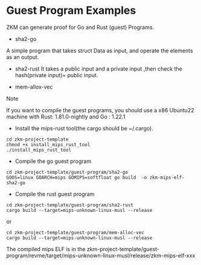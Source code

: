 # Guest Program Examples

ZKM can generate proof for  Go and Rust (guest) Programs.

* sha2-go
  
A simple program that takes struct Data   as input, and operate the elements  as an output.

* sha2-rust
It takes a public input and a private input ,then check the hash(private input)= public input.

* mem-allox-vec

> [!NOTE]
> If you want to compile the guest programs, you should use a x86 Ubuntu22 machine with Rust: 1.81.0-nightly and Go : 1.22.1

* Install the mips-rust tool(the cargo should be ~/.cargo).

```
cd zkm-project-template
chmod +x install_mips_rust_tool
./install_mips_rust_tool
```

* Compile the go guest program
 
```
cd zkm-project-template/guest-program/sha2-go
GOOS=linux GOARCH=mips GOMIPS=softfloat go build  -o zkm-mips-elf-sha2-go
```

* Compile the rust guest program
  
```
cd zkm-project-template/guest-program/sha2-rust
cargo build --target=mips-unknown-linux-musl --release
```

or
```
cd zkm-project-template/guest-program/mem-alloc-vec
cargo build --target=mips-unknown-linux-musl --release
```

The compiled mips ELF is in the zkm-project-template/guest-program/revme/target/mips-unknown-linux-musl/release/zkm-mips-elf-xxx

